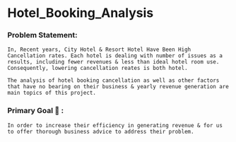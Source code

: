 # Hotel_Booking_Analysis
### Problem Statement:
    In, Recent years, City Hotel & Resort Hotel Have Been High Cancellation rates. Each hotel is dealing with number of issues as a results, including fewer revenues & less than ideal hotel room use. Consequently, lowering cancellation reates is both hotel.

    The analysis of hotel booking cancellation as well as other factors that have no bearing on their business & yearly revenue generation are main topics of this project.

### Primary Goal 🎯 :
    In order to increase their efficiency in generating revenue & for us to offer thorough business advice to address their problem.
